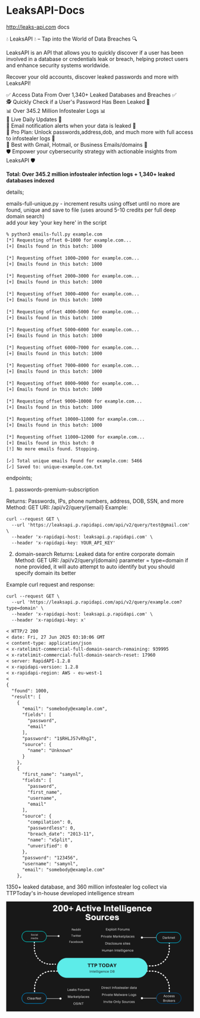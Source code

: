 
# LeaksAPI-Docs
http://leaks-api.com docs



 💧 LeaksAPI 💧 – Tap into the World of Data Breaches 🔍

LeaksAPI is an API that allows you to quickly discover if a user has been involved in a database or credentials leak or breach, helping protect users and enhance security systems worldwide.

Recover your old accounts, discover leaked passwords and more with LeaksAPI!

✅ Access Data From Over 1,340+ Leaked Databases and Breaches ✅  
🕵️ Quickly Check if a User's Password Has Been Leaked 🔑  
📊 Over 345.2 Million Infostealer Logs 📊  
🚀 Live Daily Updates 🚀  
🚨 Email notification alerts when your data is leaked 🚨  
💼 Pro Plan: Unlock passwords,address,dob, and much more with full access to infostealer logs 💼  
📧 Best with Gmail, Hotmail, or Business Emails/domains 📧  
🛡️ Empower your cybersecurity strategy with actionable insights from LeaksAPI 🛡️  

**Total: Over 345.2 million infostealer infection logs + 1,340+ leaked databases indexed**  


details; 
 
emails-full-unique.py - increment results using offset until no more are found, unique and save to file (uses around 5-10 credits per full deep domain search)  
add your key 'your key here' in the script 

```
% python3 emails-full.py example.com
[*] Requesting offset 0–1000 for example.com...
[+] Emails found in this batch: 1000

[*] Requesting offset 1000–2000 for example.com...
[+] Emails found in this batch: 1000

[*] Requesting offset 2000–3000 for example.com...
[+] Emails found in this batch: 1000

[*] Requesting offset 3000–4000 for example.com...
[+] Emails found in this batch: 1000

[*] Requesting offset 4000–5000 for example.com...
[+] Emails found in this batch: 1000

[*] Requesting offset 5000–6000 for example.com...
[+] Emails found in this batch: 1000

[*] Requesting offset 6000–7000 for example.com...
[+] Emails found in this batch: 1000

[*] Requesting offset 7000–8000 for example.com...
[+] Emails found in this batch: 1000

[*] Requesting offset 8000–9000 for example.com...
[+] Emails found in this batch: 1000

[*] Requesting offset 9000–10000 for example.com...
[+] Emails found in this batch: 1000

[*] Requesting offset 10000–11000 for example.com...
[+] Emails found in this batch: 1000

[*] Requesting offset 11000–12000 for example.com...
[+] Emails found in this batch: 0
[!] No more emails found. Stopping.

[✓] Total unique emails found for example.com: 5466
[✓] Saved to: unique-example.com.txt
```


endpoints;

1. passwords-premium-subscription

Returns: Passwords, IPs, phone numbers, address, DOB, SSN, and more
Method: GET
URI: /api/v2/query/{email}
Example:
```
curl --request GET \
  --url 'https://leaksapi.p.rapidapi.com/api/v2/query/test@gmail.com' \
  --header 'x-rapidapi-host: leaksapi.p.rapidapi.com' \
  --header 'x-rapidapi-key: YOUR_API_KEY'
```


2. domain-search
Returns: Leaked data for entire corporate domain
Method: GET
URI: /api/v2/query/{domain}
parameter = type=domain
if none provided, it will auto attempt to auto identify but you should specify domain its better

Example curl request and response:
```
curl --request GET \
  --url 'https://leaksapi.p.rapidapi.com/api/v2/query/example.com?type=domain' \
  --header 'x-rapidapi-host: leaksapi.p.rapidapi.com' \
  --header 'x-rapidapi-key: x'
```

```
< HTTP/2 200 
< date: Fri, 27 Jun 2025 03:10:06 GMT
< content-type: application/json
< x-ratelimit-commercial-full-domain-search-remaining: 939995
< x-ratelimit-commercial-full-domain-search-reset: 17960
< server: RapidAPI-1.2.8
< x-rapidapi-version: 1.2.8
< x-rapidapi-region: AWS - eu-west-1
< 
{
  "found": 1000,
  "result": [
    {
      "email": "somebody@example.com",
      "fields": [
        "password",
        "email"
      ],
      "password": "1$RHLJ57vRhgI",
      "source": {
        "name": "Unknown"
      }
    },
    {
      "first_name": "samynl",
      "fields": [
        "password",
        "first_name",
        "username",
        "email"
      ],
      "source": {
        "compilation": 0,
        "passwordless": 0,
        "breach_date": "2013-11",
        "name": "xSplit",
        "unverified": 0
      },
      "password": "123456",
      "username": "samynl",
      "email": "somebody@example.com"
    },
```

  1350+ leaked database, and 360 million infostealer log collect via TTPToday's in-house developed intelligence stream 

  ![Alt text](intel.png)

